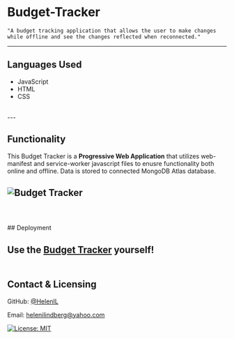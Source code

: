 # Budget-Tracker
```
"A budget tracking application that allows the user to make changes while offline and see the changes reflected when reconnected."
```
--- 

## Languages Used

* JavaScript
* HTML
* CSS
<br>
---

## Functionality

This Budget Tracker is a <strong>Progressive Web Application</strong> that utilizes web-manifest and service-worker javascript files to enusre functionality both online and offline. Data is stored to connected MongoDB Atlas database.

![Budget Tracker](assets/BudgetGif.gif)<br><br>
---
<br>
## Deployment

Use the <a href="https://budget-my-budget.herokuapp.com/">Budget Tracker</a> yourself!
<br><br>
---

## Contact & Licensing

GitHub: [@HelenIL](https://github.com/HelenIL/)

Email: [helenilindberg@yahoo.com](mailto:helenilindberg@yahoo.com)

[![License: MIT](https://img.shields.io/badge/License-MIT-yellow.svg)](https://opensource.org/licenses/MIT)


